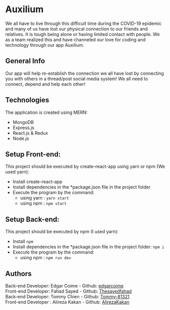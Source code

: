 # Auxilium 

We all have to live through this difficult time during the COVID-19 epidemic and many of us have lost our physical connection to our friends and relatives. It is tough being alone or having limited contact with people. We as a team realized this and have channeled our love for coding and technology through our app Auxilium. 

## General Info
Our app will help re-establish the connection we all have lost by connecting you with others in a thread/post social media system! We all need to connect, depend and help each other!

## Technologies
The application is created using MERN:
* MongoDB
* Express.js
* React.js & Redux
* Node.js

## Setup Front-end:
This project should be executed by create-react-app using yarn or npm (We used yarn):
* Install create-react-app
* Install dependencies in the *package.json file in the project folder
* Execute the program by the command: 
  - using yarn : `yarn start`  
  - using npm : `npm start`

## Setup Back-end:
This project should be executed by npm (I used yarn):
* Install `npm`
* Install dependencies in the *package.json file in the project folder: `npm i`
* Execute the program by the command:   
  - using npm : `npm run dev`
  
## Authors
Back-end Developer: Edgar Coime - Github: [edgarcoime](https://github.com/edgarcoime)  
Front-end Developer: Fahad Sayed - Github: [Thesayedfahad](https://github.com/thesayedfahad)  
Back-end Developer: Tommy Chien - Github: [Tommy-81321](https://github.com/Tommy-81321)  
Front-end Developer : Alireza Kakan - Github: [AlirezaKakan](https://github.com/AlirezaKakan)
